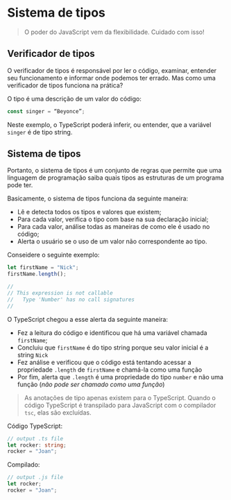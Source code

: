 # Sistema de tipos

> O poder do JavaScript vem da flexibilidade. Cuidado com isso!

## Verificador de tipos

O verificador de tipos é responsável por ler o código, examinar, entender seu funcionamento e informar onde podemos ter errado. Mas como uma verificador de tipos funciona na prática?

O tipo é uma descrição de um valor do código:

```ts
const singer = “Beyonce”;
```

Neste exemplo, o TypeScript poderá inferir, ou entender, que a variável `singer` é de tipo string.

## Sistema de tipos

Portanto, o sistema de tipos é um conjunto de regras que permite que uma linguagem de programação saiba quais tipos as estruturas de um programa pode ter.

Basicamente, o sistema de tipos funciona da seguinte maneira:

- Lê e detecta todos os tipos e valores que existem;
- Para cada valor, verifica o tipo com base na sua declaração inicial;
- Para cada valor, análise todas as maneiras de como ele é usado no código;
- Alerta o usuário se o uso de um valor não correspondente ao tipo.

Conseidere o seguinte exemplo:

```ts
let firstName = "Nick";
firstName.length();

//
// This expression is not callable
//   Type 'Number' has no call signatures
//
```

O TypeScript chegou a esse alerta da seguinte maneira:

- Fez a leitura do código e identificou que há uma variável chamada `firstName`;
- Concluiu que `firstName` é do tipo string porque seu valor inicial é a string `Nick`
- Fez análise e verificou que o código está tentando acessar a propriedade `.length` de `firstName` e chamá-la como uma função
- Por fim, alerta que `.length` é uma propriedade do tipo `number` e não uma função (_não pode ser chamado como uma função_)

> As anotações de tipo apenas existem para o TypeScript. Quando o código TypeScript é transpilado para JavaScript com o compilador `tsc`, elas são excluídas.

Código TypeScript:

```ts
// output .ts file
let rocker: string;
rocker = "Joan";
```

Compilado:

```js
// output .js file
let rocker;
rocker = "Joan";
```
